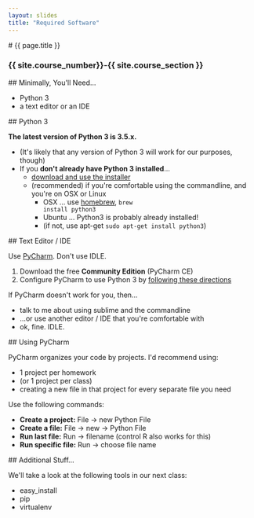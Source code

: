 ```yaml
---
layout: slides
title: "Required Software"
---
```


<section markdown="block" class="intro-slide">
# {{ page.title }}

### {{ site.course_number}}-{{ site.course_section }}

<p><small></small></p>
</section>

<section markdown="block">
## Minimally, You'll Need...

* Python 3
* a text editor or an IDE


</section>
<section markdown="block">
##  Python 3

__The latest version of Python 3 is 3.5.x.__ 

* (It's likely that any version of Python 3 will work for our purposes, though)
* If you __don't already have Python 3 installed__...
    * [download and use the installer](https://www.python.org/downloads/)
    * (recommended) if you're comfortable using the commandline, and you're on OSX or Linux
        * OSX ... use [homebrew](http://brew.sh/), <code>brew install python3</code>
        * Ubuntu ... Python3 is probably already installed! 
        * (if not, use apt-get <code>sudo apt-get install python3</code>)

</section>

<section markdown="block">
## Text Editor / IDE

Use [PyCharm](https://www.jetbrains.com/pycharm/). Don't use IDLE.

1. Download the free __Community Edition__ (PyCharm CE)
2. Configure PyCharm to use Python 3 by [following these directions](https://www.jetbrains.com/pycharm/help/configuring-available-python-interpreters.html)

If PyCharm doesn't work for you, then...

* talk to me about using sublime and the commandline
* ...or use another editor / IDE that you're comfortable with
* ok, fine. IDLE.


</section>

<section markdown="block">
## Using PyCharm

PyCharm organizes your code by projects. I'd recommend using:

* 1 project per homework
* (or 1 project per class)
* creating a new file in that project for every separate file you need

Use the following commands:

* __Create a project:__ File &rarr; new Python File
* __Create a file:__ File &rarr; new &rarr; Python File
* __Run last file:__ Run &rarr; filename (control R also works for this)
* __Run specific file:__ Run &rarr; choose file name

</section>

<section markdown="block">
## Additional Stuff...

We'll take a look at the following tools in our next class:

* easy_install
* pip
* virtualenv

</section>
